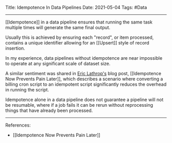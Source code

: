 Title: Idempotence In Data Pipelines
Date: 2021-05-04
Tags: #Data 

---

[[Idempotence]] in a data pipeline ensures that running the same task multiple times will generate the same final output.

Usually this is achieved by ensuring each "record", or item processed, contains a unique identifier allowing for an [[Upsert]] style of record insertion.

In my experience, data pipelines without idempotence are near impossible to operate at any significant scale of dataset size. 

A similar sentiment was shared in [Eric Lathrop's](https://ericlathrop.com/) blog post, [[Idempotence Now Prevents Pain Later]], which describes a scenario where converting a billing cron script to an idempotent script significantly reduces the overhead in running the script.

Idempotence alone in a data pipeline does not guarantee a pipeline will not be resumable, where if a job fails it can be rerun without reprocessing things that have already been processed.

---

References:
* [[Idempotence Now Prevents Pain Later]]